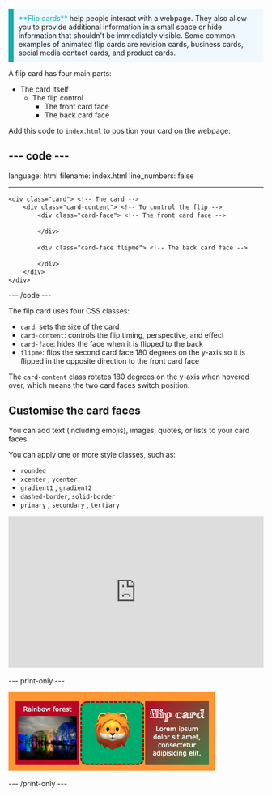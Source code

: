 <p style="border-left: solid; border-width:10px; border-color: #0faeb0; background-color: aliceblue; padding: 10px;">
<span style="color: #0faeb0">**Flip cards**</span> help people interact with a webpage. They also allow you to provide additional information in a small space or hide information that shouldn't be immediately visible. Some common examples of animated flip cards are revision cards, business cards, social media contact cards, and product cards. 
</p>

A flip card has four main parts:
+ The card itself
  + The flip control
    + The front card face
    + The back card face

Add this code to `index.html` to position your card on the webpage: 

--- code ---
---
language: html
filename: index.html
line_numbers: false

---
    <div class="card"> <!-- The card -->
        <div class="card-content"> <!-- To control the flip -->
            <div class="card-face"> <!-- The front card face -->
              
            </div>
          
            <div class="card-face flipme"> <!-- The back card face -->
              
            </div>
        </div>
    </div>

--- /code ---

The flip card uses four CSS classes:
+ `card`: sets the size of the card 
+ `card-content`: controls the flip timing, perspective, and effect 
+ `card-face`: hides the face when it is flipped to the back
+ `flipme`: flips the second card face 180 degrees on the y-axis so it is flipped in the opposite direction to the front card face

The `card-content` class rotates 180 degrees on the y-axis when hovered over, which means the two card faces switch position.

## Customise the card faces

You can add text (including emojis), images, quotes, or lists to your card faces. 

You can apply one or more style classes, such as:
+ `rounded`
+ `xcenter` , `ycenter`
+ `gradient1` , `gradient2`
+ `dashed-border`, `solid-border`
+ `primary` , `secondary` , `tertiary`

<iframe src="https://trinket.io/embed/html/886cbdcb64?toggleCode=true" width="100%" height="300" frameborder="0" marginwidth="0" marginheight="0" allowfullscreen></iframe>

--- print-only ---

![A strip of example flip cards.](images/flip-example.png)

--- /print-only ---
